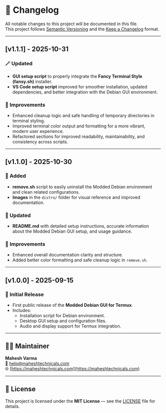 # 📘 Changelog
All notable changes to this project will be documented in this file.  
This project follows [Semantic Versioning](https://semver.org/) and the [Keep a Changelog](https://keepachangelog.com/en/1.1.0/) format.

---

## [v1.1.1] - 2025-10-31
### 🪄 Updated
- **GUI setup script** to properly integrate the **Fancy Terminal Style (fansy.sh)** installer.
- **VS Code setup script** improved for smoother installation, updated dependencies, and better integration with the Debian GUI environment.

### 🧹 Improvements
- Enhanced cleanup logic and safe handling of temporary directories in terminal styling.
- Improved terminal color output and formatting for a more vibrant, modern user experience.
- Refactored sections for improved readability, maintainability, and consistency across scripts.

---

## [v1.1.0] - 2025-10-30
### 🚀 Added
- **remove.sh** script to easily uninstall the Modded Debian environment and clean related configurations.
- **Images** in the `distro/` folder for visual reference and improved documentation.

### 📝 Updated
- **README.md** with detailed setup instructions, accurate information about the Modded Debian GUI setup, and usage guidance.

### 🔧 Improvements
- Enhanced overall documentation clarity and structure.
- Added better color formatting and safe cleanup logic in `remove.sh`.

---

## [v1.0.0] - 2025-09-15
### 🎉 Initial Release
- First public release of the **Modded Debian GUI for Termux**.
- Includes:
  - Installation script for Debian environment.
  - Desktop GUI setup and configuration files.
  - Audio and display support for Termux integration.

---

## 🧑‍💻 Maintainer
**Mahesh Varma**  
📧 help@maheshtechnicals.com  
🌐 [https://maheshtechnicals.com](https://maheshtechnicals.com)

---

## 📜 License
This project is licensed under the **MIT License** — see the [LICENSE](LICENSE) file for details.
